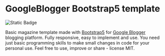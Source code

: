 # GoogleBlogger Bootstrap5 template
![Static Badge](https://img.shields.io/badge/build-passing-brightgreen)

Basic magazine template made with [Bootstrap5](https://getbootstrap.com/) for [Google Blogger](https://www.blogger.com/) blogging platform. Fully responsive, easy to implement and use. You need just basic programming skills to make small changes in code for your personal use. Feel free to use, improve or share - license MIT. 
